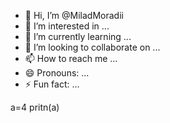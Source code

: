 - 👋 Hi, I’m @MiladMoradii
- 👀 I’m interested in ...
- 🌱 I’m currently learning ...
- 💞️ I’m looking to collaborate on ...
- 📫 How to reach me ...
- 😄 Pronouns: ...
- ⚡ Fun fact: ...

<!---
MiladMoradii/MiladMoradii is a ✨ special ✨ repository because its `README.md` (this file) appears on your GitHub profile.
You can click the Preview link to take a look at your changes.
---> 
a=4
pritn(a)

